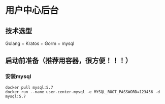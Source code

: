 # 用户中心后台

## 技术选型
Golang + Kratos + Gorm + mysql
## 启动前准备（推荐用容器，很方便！！！）
### 安装mysql
```
docker pull mysql:5.7
docker run --name user-center-mysql -e MYSQL_ROOT_PASSWORD=123456 -d mysql:5.7
```
